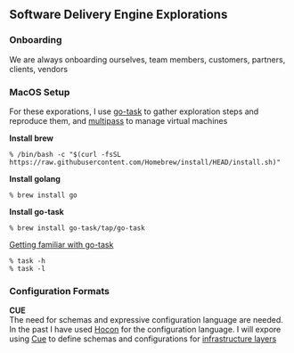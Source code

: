 Software Delivery Engine Explorations
---
### Onboarding
We are always onboarding ourselves, team members, customers, partners, clients, vendors  

### MacOS Setup
For these exporations, I use [go-task](https://taskfile.dev/#/) to gather exploration steps and reproduce them,
and [multipass](https://multipass.run) to manage virtual machines

**Install brew**
```
% /bin/bash -c "$(curl -fsSL https://raw.githubusercontent.com/Homebrew/install/HEAD/install.sh)"
```

**Install golang**
```
% brew install go
```

**Install go-task**
```
% brew install go-task/tap/go-task
```

[Getting familiar with go-task](https://taskfile.dev/#/)  
```
% task -h  
% task -l
```

### Configuration Formats

**CUE**  
The need for schemas and expressive configuration language are needed. In the past I have used [Hocon](https://github.com/lightbend/config) for the configuration language. I will expore using [Cue](https://cuelang.org) to define schemas and configurations for [infrastructure layers](doc/infrastructure-layers.png)

